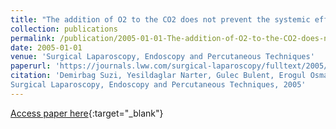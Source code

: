 ```yaml
---
title: "The addition of O2 to the CO2 does not prevent the systemic effects of the CO2 pneumoperitoneum in a rabbit model"
collection: publications
permalink: /publication/2005-01-01-The-addition-of-O2-to-the-CO2-does-not-prevent-the-systemic-effects-of-the-CO2-pneumoperitoneum-in-a-rabbit-model
date: 2005-01-01
venue: 'Surgical Laparoscopy, Endoscopy and Percutaneous Techniques'
paperurl: 'https://journals.lww.com/surgical-laparoscopy/fulltext/2005/10000/the_addition_of_o2_to_the_co2_does_not_prevent_the.4.aspx'
citation: 'Demirbag Suzi, Yesildaglar Narter, Gulec Bulent, Erogul Osman, Pekcan Mesut, The addition of O2 to the CO2 does not prevent the systemic effects of the CO2 pneumoperitoneum in a rabbit model"
Surgical Laparoscopy, Endoscopy and Percutaneous Techniques, 2005'
---
```

[Access paper here](https://journals.lww.com/surgical-laparoscopy/fulltext/2005/10000/the_addition_of_o2_to_the_co2_does_not_prevent_the.4.aspx){:target="_blank"}
